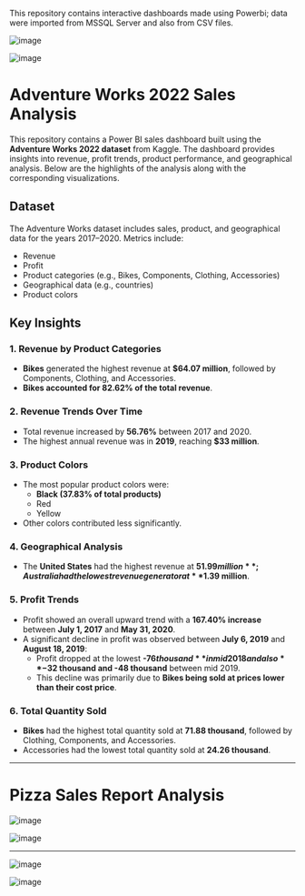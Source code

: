 This repository contains interactive dashboards made using Powerbi; data were imported from MSSQL Server and also from CSV files.

![image](https://github.com/user-attachments/assets/f279bb33-e7b5-45a7-9df8-6c769b83df5c)

![image](https://github.com/user-attachments/assets/d498cbc5-54ed-4b00-94eb-b38d3eadd3f8)

# Adventure Works 2022 Sales Analysis

This repository contains a Power BI sales dashboard built using the **Adventure Works 2022 dataset** from Kaggle. The dashboard provides insights into revenue, profit trends, product performance, and geographical analysis. Below are the highlights of the analysis along with the corresponding visualizations.

## Dataset
The Adventure Works dataset includes sales, product, and geographical data for the years 2017–2020. Metrics include:
- Revenue
- Profit
- Product categories (e.g., Bikes, Components, Clothing, Accessories)
- Geographical data (e.g., countries)
- Product colors

## Key Insights

### 1. Revenue by Product Categories
- **Bikes** generated the highest revenue at **$64.07 million**, followed by Components, Clothing, and Accessories.
- **Bikes accounted for 82.62% of the total revenue**.

### 2. Revenue Trends Over Time
- Total revenue increased by **56.76%** between 2017 and 2020.
- The highest annual revenue was in **2019**, reaching **$33 million**.

### 3. Product Colors
- The most popular product colors were:
  - **Black (37.83% of total products)**
  - Red
  - Yellow
- Other colors contributed less significantly.

### 4. Geographical Analysis
- The **United States** had the highest revenue at **$51.99 million**; Australia had the lowest revenue generator at **$1.39 million**.

### 5. Profit Trends
- Profit showed an overall upward trend with a **167.40% increase** between **July 1, 2017** and **May 31, 2020**.
- A significant decline in profit was observed between **July 6, 2019** and **August 18, 2019**:
  - Profit dropped at the lowest **-$76 thousand** in mid 2018 and also **-$32 thousand and 
  -48 thousand** between mid 2019.
  - This decline was primarily due to **Bikes being sold at prices lower than their cost price**.

### 6. Total Quantity Sold
- **Bikes** had the highest total quantity sold at **71.88 thousand**, followed by Clothing, Components, and Accessories.
- Accessories had the lowest total quantity sold at **24.26 thousand**.

---


# Pizza Sales Report Analysis

![image](https://github.com/user-attachments/assets/56544947-a087-4c68-92cb-493e68f60282)

![image](https://github.com/user-attachments/assets/076f6a97-9f44-45a3-a962-95f70f80e558)

---
![image](https://github.com/user-attachments/assets/68a353d3-b137-4c69-8ae0-7c078d11b2fd)

![image](https://github.com/user-attachments/assets/2757ba9c-6d1f-4605-8f56-754ac413aa49)









